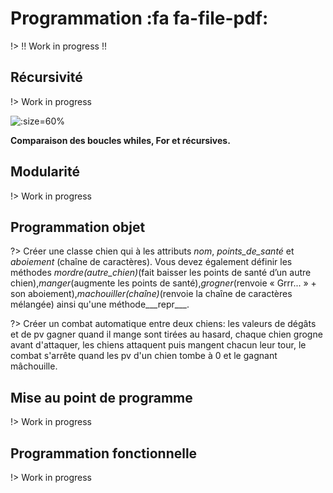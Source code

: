 # Programmation <span onclick="window.print()" class="pdf-link"> :fa fa-file-pdf:</span>

!> !! Work in progress !!

## Récursivité

!> Work in progress

![](../img/fig_recursivite.png ":size=60%")

<p class="center-p"> <strong> Comparaison des boucles whiles, For et récursives. </strong>
</p>

## Modularité

!> Work in progress

## Programmation objet

?> Créer une classe chien qui à les attributs _nom_, _points_de_santé_ et _aboiement_ (chaîne de caractères). Vous devez également définir les méthodes _mordre(autre_chien)_(fait baisser les points de santé d’un autre chien),_manger_(augmente les points de santé),_grogner_(renvoie « Grrr... » + son aboiement),_machouiller(chaîne)_(renvoie la chaîne de caractères mélangée) ainsi qu'une méthode_\_\_repr\_\__.

?> Créer un combat automatique entre deux chiens: les valeurs de dégâts et de pv gagner quand il mange sont tirées au hasard, chaque chien grogne avant d'attaquer, les chiens attaquent puis mangent chacun leur tour, le combat s'arrête quand les pv d'un chien tombe à 0 et le gagnant mâchouille.

## Mise au point de programme

!> Work in progress

## Programmation fonctionnelle

!> Work in progress
